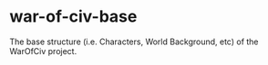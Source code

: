 # war-of-civ-base
The base structure (i.e. Characters, World Background, etc) of the WarOfCiv project.
